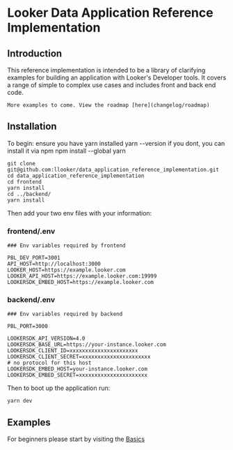 # Looker Data Application Reference Implementation

## Introduction
This reference implementation is intended to be a library of clarifying examples for building an application with Looker's Developer tools. It covers a range of simple to complex use cases and includes front and back end code.

```tip
More examples to come. View the roadmap [here](changelog/roadmap)
```

## Installation
To begin:
ensure you have yarn installed
yarn --version
if you dont, you can install it via npm
npm install --global yarn

`git clone git@github.com:llooker/data_application_reference_implementation.git`\
`cd data_application_reference_implementation`\
`cd frontend`\
`yarn install`\
`cd ../backend/`\
`yarn install`

Then add your two env files with your information:
### frontend/.env
```
### Env variables required by frontend

PBL_DEV_PORT=3001
API_HOST=http://localhost:3000
LOOKER_HOST=https://example.looker.com
LOOKER_API_HOST=https://example.looker.com:19999
LOOKERSDK_EMBED_HOST=https://example.looker.com
```

### backend/.env
```
### Env variables required by backend

PBL_PORT=3000

LOOKERSDK_API_VERSION=4.0
LOOKERSDK_BASE_URL=https://your-instance.looker.com
LOOKERSDK_CLIENT_ID=xxxxxxxxxxxxxxxxxxxxxx
LOOKERSDK_CLIENT_SECRET=xxxxxxxxxxxxxxxxxxxxxx
# no protocol for this host
LOOKERSDK_EMBED_HOST=your-instance.looker.com
LOOKERSDK_EMBED_SECRET=xxxxxxxxxxxxxxxxxxxxxx
```

Then to boot up the application run:

`yarn dev`



## Examples
For beginners please start by visiting the [Basics](https://llooker.github.io/data_application_reference_implementation/basic)
